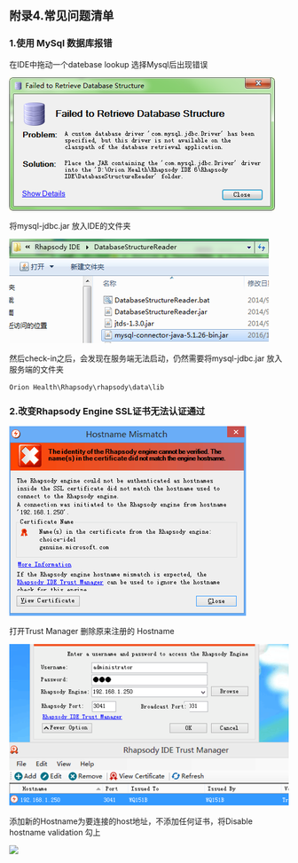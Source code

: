 ## 附录4.常见问题清单 ##

### 1.使用 MySql 数据库报错 ###

在IDE中拖动一个datebase lookup 选择Mysql后出现错误

![](https://github.com/chzhoudy/blog/blob/master/Rhapsody%20v6/Img/f4-1.png)

将mysql-jdbc.jar 放入IDE的文件夹

![](https://github.com/chzhoudy/blog/blob/master/Rhapsody%20v6/Img/f4-2.png)

然后check-in之后，会发现在服务端无法启动，仍然需要将mysql-jdbc.jar 放入服务端的文件夹

```
Orion Health\Rhapsody\rhapsody\data\lib
```

### 2.改变Rhapsody Engine SSL证书无法认证通过 ###

![](https://github.com/chzhoudy/blog/blob/master/Rhapsody%20v6/Img/f4-3.png)

打开Trust Manager 删除原来注册的 Hostname

![](https://github.com/chzhoudy/blog/blob/master/Rhapsody%20v6/Img/f4-4.png)

添加新的Hostname为要连接的host地址，不添加任何证书，将Disable hostname validation 勾上

![](https://github.com/chzhoudy/blog/blob/master/Rhapsody%20v6/Img/f4-5.png)

